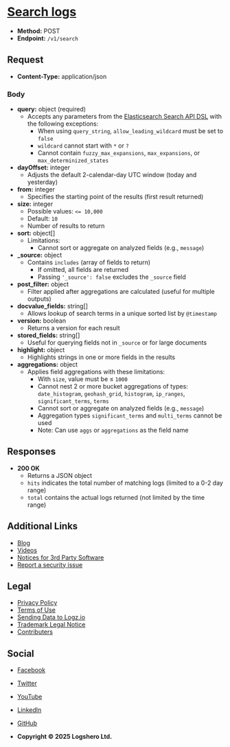 # [Search logs](https://api-docs.logz.io/docs/logz/search)

- **Method:** POST
- **Endpoint:** `/v1/search`

## Request

- **Content-Type:** application/json

### Body

- **query:** object (required)
  - Accepts any parameters from the [Elasticsearch Search API DSL](https://www.elastic.co) with the following exceptions:
    - When using `query_string`, `allow_leading_wildcard` must be set to `false`
    - `wildcard` cannot start with `*` or `?`
    - Cannot contain `fuzzy_max_expansions`, `max_expansions`, or `max_determinized_states`
- **dayOffset:** integer
  - Adjusts the default 2-calendar-day UTC window (today and yesterday)
- **from:** integer
  - Specifies the starting point of the results (first result returned)
- **size:** integer
  - Possible values: `<= 10,000`
  - Default: `10`
  - Number of results to return
- **sort:** object[]
  - Limitations:
    - Cannot sort or aggregate on analyzed fields (e.g., `message`)
- **\_source:** object
  - Contains `includes` (array of fields to return)
    - If omitted, all fields are returned
    - Passing `'_source': false` excludes the `_source` field
- **post_filter:** object
  - Filter applied after aggregations are calculated (useful for multiple outputs)
- **docvalue_fields:** string[]
  - Allows lookup of search terms in a unique sorted list by `@timestamp`
- **version:** boolean
  - Returns a version for each result
- **stored_fields:** string[]
  - Useful for querying fields not in `_source` or for large documents
- **highlight:** object
  - Highlights strings in one or more fields in the results
- **aggregations:** object
  - Applies field aggregations with these limitations:
    - With `size`, value must be ≤ `1000`
    - Cannot nest 2 or more bucket aggregations of types: `date_histogram`, `geohash_grid`, `histogram`, `ip_ranges`, `significant_terms`, `terms`
    - Cannot sort or aggregate on analyzed fields (e.g., `message`)
    - Aggregation types `significant_terms` and `multi_terms` cannot be used
    - Note: Can use `aggs` or `aggregations` as the field name

## Responses

- **200 OK**
  - Returns a JSON object
  - `hits` indicates the total number of matching logs (limited to a 0-2 day range)
  - `total` contains the actual logs returned (not limited by the time range)

## Additional Links

- [Blog](https://logz.io)
- [Videos](https://logz.io)
- [Notices for 3rd Party Software](https://dytvr9ot2sszz.cloudfront.net)
- [Report a security issue](https://docs.logz.io)

## Legal

- [Privacy Policy](https://logz.io)
- [Terms of Use](https://logz.io)
- [Sending Data to Logz.io](https://docs.logz.io)
- [Trademark Legal Notice](https://logz.io)
- [Contributers](https://docs.logz.io)

## Social

- [Facebook](https://www.facebook.com)
- [Twitter](https://twitter.com)
- [YouTube](https://www.youtube.com)
- [LinkedIn](https://www.linkedin.com)
- [GitHub](https://github.com)

- **Copyright © 2025 Logshero Ltd.**
